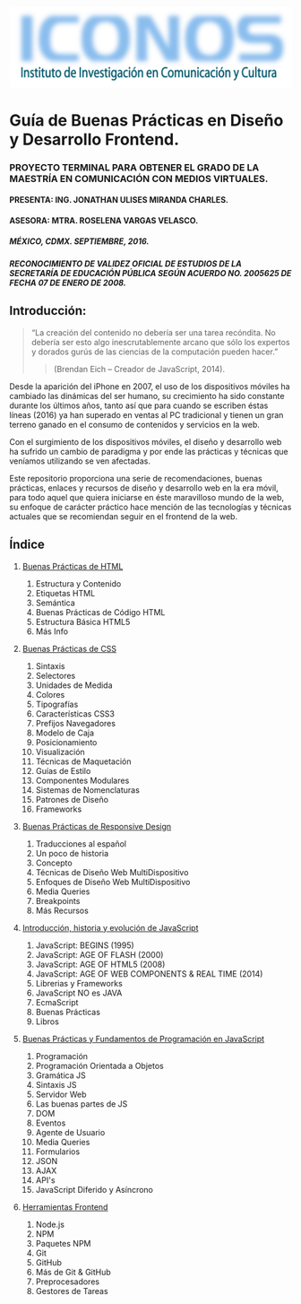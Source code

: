 ![ICONOS](./logo-iconos.png)

# Guía de Buenas Prácticas en Diseño y Desarrollo Frontend.

### PROYECTO TERMINAL PARA OBTENER EL GRADO DE LA MAESTRÍA EN COMUNICACIÓN CON MEDIOS VIRTUALES.

#### PRESENTA: ING. JONATHAN ULISES MIRANDA CHARLES.
#### ASESORA: MTRA. ROSELENA VARGAS VELASCO.

##### MÉXICO, CDMX. SEPTIEMBRE, 2016.
##### RECONOCIMIENTO DE VALIDEZ OFICIAL DE ESTUDIOS DE LA SECRETARÍA DE EDUCACIÓN PÚBLICA SEGÚN ACUERDO NO. 2005625 DE FECHA 07 DE ENERO DE 2008.

## Introducción:
> “La creación del contenido no debería ser una tarea recóndita. No debería ser esto algo inescrutablemente arcano que sólo los expertos y dorados gurús de las ciencias de la computación pueden hacer.”
> > (Brendan Eich – Creador de JavaScript, 2014).

Desde la aparición del iPhone en 2007, el uso de los dispositivos móviles ha cambiado las dinámicas del ser humano, su crecimiento ha sido constante durante los últimos años, tanto así que para cuando se escriben éstas líneas (2016) ya han superado en ventas al PC tradicional y tienen un gran terreno ganado en el consumo de contenidos y servicios en la web.
 
Con el surgimiento de los dispositivos móviles, el diseño y desarrollo web ha sufrido un cambio de paradigma y por ende las prácticas y técnicas que veníamos utilizando se ven afectadas.

Este repositorio proporciona una serie de recomendaciones, buenas prácticas, enlaces y recursos de diseño y desarrollo web en la era móvil, para todo aquel que quiera iniciarse en éste maravilloso mundo de la web, su enfoque de carácter práctico hace mención de las tecnologías y técnicas actuales que se recomiendan seguir en el frontend de la web.

## Índice

1. [Buenas Prácticas de HTML](./teoria-html.md)
	1. Estructura y Contenido
	1. Etiquetas HTML
	1. Semántica
	1. Buenas Prácticas de Código HTML
	1. Estructura Básica HTML5
	1. Más Info

1. [Buenas Prácticas de CSS](./teoria-css.md)
	1. Sintaxis
	1. Selectores
	1. Unidades de Medida
	1. Colores
	1. Tipografías
	1. Características CSS3
	1. Prefijos Navegadores
	1. Modelo de Caja
	1. Posicionamiento
	1. Visualización
	1. Técnicas de Maquetación
	1. Guías de Estilo
	1. Componentes Modulares
	1. Sistemas de Nomenclaturas
	1. Patrones de Diseño
	1. Frameworks

1. [Buenas Prácticas de Responsive Design](./teoria-rwd.md)
	1. Traducciones al español
	1. Un poco de historia
	1. Concepto
	1. Técnicas de Diseño Web MultiDispositivo
	1. Enfoques de Diseño Web MultiDispositivo
	1. Media Queries
	1. Breakpoints
	1. Más Recursos

1. [Introducción, historia y evolución de JavaScript](./teoria-intro-js.md)
	1. JavaScript: BEGINS (1995)
	1. JavaScript: AGE OF FLASH (2000)
	1. JavaScript: AGE OF HTML5 (2008)
	1. JavaScript: AGE OF WEB COMPONENTS & REAL TIME (2014)
	1. Librerias y Frameworks
	1. JavaScript NO es JAVA
	1. EcmaScript
	1. Buenas Prácticas
	1. Libros

1. [Buenas Prácticas y Fundamentos de Programación en JavaScript](./teoria-poo-js.md)
	1. Programación
	1. Programación Orientada a Objetos
	1. Gramática JS
	1. Sintaxis JS
	1. Servidor Web
	1. Las buenas partes de JS
	1. DOM
	1. Eventos
	1. Agente de Usuario
	1. Media Queries
	1. Formularios
	1. JSON
	1. AJAX
	1. API's
	1. JavaScript Diferido y Asíncrono

1. [Herramientas Frontend](./teoria-herramientas-frontend.md)
	1. Node.js
	1. NPM
	1. Paquetes NPM
	1. Git
	1. GitHub
	1. Más de Git & GitHub
	1. Preprocesadores
	1. Gestores de Tareas